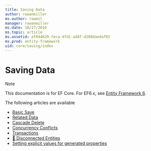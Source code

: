 ```yaml
---
title: Saving Data
author: rowanmiller
ms.author: rowmil
manager: rowanmiller
ms.date: 10/27/2016
ms.topic: article
ms.assetid: ef044629-feca-4fd1-a48f-d208daedaf92
ms.prod: entity-framework
uid: core/saving/index
---
```

# Saving Data

> [!NOTE]
> This documentation is for EF Core. For EF6.x, see [Entity Framework 6](../../ef6/index.md).

The following articles are available

- [Basic Save](basic.md)
- [Related Data](related-data.md)
- [Cascade Delete](cascade-delete.md)
- [Concurrency Conflicts](concurrency.md)
- [Transactions](transactions.md)
- [🔧 Disconnected Entities](disconnected-entities.md)
- [Setting explicit values for generated properties](explicit-values-generated-properties.md)
